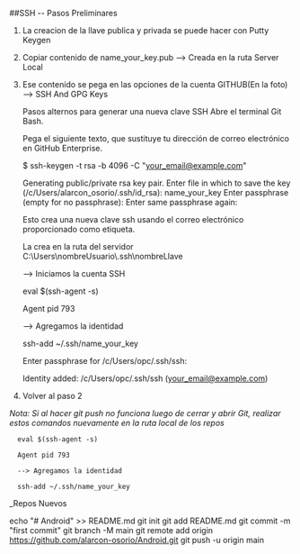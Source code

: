 ##SSH  -- Pasos Preliminares

1. La creacion de la llave publica y privada se puede hacer con Putty Keygen

2. Copiar contenido de name_your_key.pub --> Creada en la ruta Server Local
  
3. Ese contenido se pega en las opciones de la cuenta GITHUB(En la foto) --> SSH And GPG Keys

      Pasos alternos para generar una nueva clave SSH
      Abre el terminal Git Bash.

      Pega el siguiente texto, que sustituye tu dirección de correo electrónico en GitHub Enterprise.

      $ ssh-keygen -t rsa -b 4096 -C "your_email@example.com"
      
      Generating public/private rsa key pair.
      Enter file in which to save the key (/c/Users/alarcon_osorio/.ssh/id_rsa): name_your_key
      Enter passphrase (empty for no passphrase):
      Enter same passphrase again:

      Esto crea una nueva clave ssh usando el correo electrónico proporcionado como etiqueta.

      La crea en la ruta del servidor C:\Users\\nombreUsuario\\.ssh\\nombreLlave
      
      --> Iniciamos la cuenta SSH
      
      eval $(ssh-agent -s) 
      
      Agent pid 793
      
      --> Agregamos la identidad
      
      ssh-add ~/.ssh/name_your_key
      
      Enter passphrase for /c/Users/opc/.ssh/ssh:
      
      Identity added: /c/Users/opc/.ssh/ssh (your_email@example.com)
      
4. Volver al paso 2

_Nota: Si al hacer git push no funciona luego de cerrar y abrir Git, realizar estos comandos nuevamente en la ruta local de los repos_
      
      eval $(ssh-agent -s) 
      
      Agent pid 793
      
      --> Agregamos la identidad
      
      ssh-add ~/.ssh/name_your_key
      
_Repos Nuevos 

echo "# Android" >> README.md
git init
git add README.md
git commit -m "first commit"
git branch -M main
git remote add origin https://github.com/alarcon-osorio/Android.git
git push -u origin main
      

